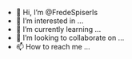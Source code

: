 - 👋 Hi, I’m @FredeSpiserIs
- 👀 I’m interested in ...
- 🌱 I’m currently learning ...
- 💞️ I’m looking to collaborate on ...
- 📫 How to reach me ...

<!---
FredeSpiserIs/FredeSpiserIs is a ✨ special ✨ repository because its `README.md` (this file) appears on your GitHub profile.
You can click the Preview link to take a look at your changes.
--->
